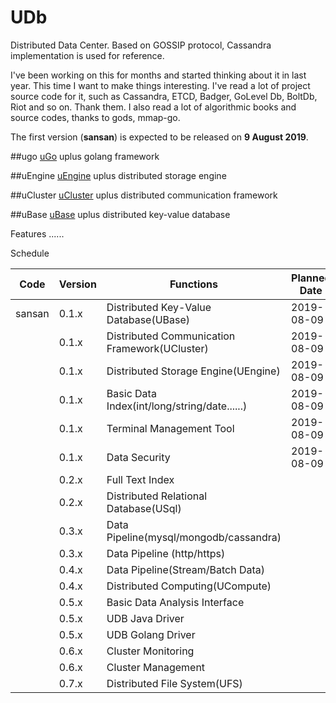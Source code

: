 # UDb
Distributed Data Center.
Based on GOSSIP protocol, Cassandra implementation is used for reference.


I've been working on this for months and started thinking about it in last year. This time I want to make things interesting. I've read a lot of project source code for it, such as Cassandra, ETCD, Badger, GoLevel Db, BoltDb, Riot and so on. Thank them. I also read a lot of algorithmic books and source codes, thanks to gods, mmap-go.


The first version (**sansan**) is expected to be released on **9 August 2019**.

##ugo
[uGo](https://github.com/uplus-io/ugo) uplus golang framework

##uEngine
[uEngine](https://github.com/uplus-io/uengine) uplus distributed storage engine

##uCluster
[uCluster](https://github.com/uplus-io/ucluster) uplus distributed communication framework

##uBase
[uBase](https://github.com/uplus-io/ubase) uplus distributed key-value database

Features
......


Schedule

| Code   | Version | Functions                                     | Planned Date | Publish Date | Release Date | Completed |
| ------ | ------- | --------------------------------------------- | ------------ | ------------ | ------------ | --------- |
| sansan | 0.1.x   | Distributed Key-Value Database(UBase)         | 2019-08-09   |              |              | no        |
|        | 0.1.x   | Distributed Communication Framework(UCluster) | 2019-08-09   |              |              |           |
|        | 0.1.x   | Distributed Storage Engine(UEngine)           | 2019-08-09   |              |              |           |
|        | 0.1.x   | Basic Data Index(int/long/string/date......)  | 2019-08-09   |              |              |           |
|        | 0.1.x   | Terminal Management Tool                      | 2019-08-09   |              |              |           |
|        | 0.1.x   | Data Security                                 | 2019-08-09   |              |              |           |
|        | 0.2.x   | Full Text Index                               |              |              |              |           |
|        | 0.2.x   | Distributed Relational Database(USql)         |              |              |              |           |
|        | 0.3.x   | Data Pipeline(mysql/mongodb/cassandra)        |              |              |              |           |
|        | 0.3.x   | Data Pipeline (http/https)                    |              |              |              |           |
|        | 0.4.x   | Data Pipeline(Stream/Batch Data)              |              |              |              |           |
|        | 0.4.x   | Distributed Computing(UCompute)               |              |              |              |           |
|        | 0.5.x   | Basic Data Analysis Interface                 |              |              |              |           |
|        | 0.5.x   | UDB Java Driver                               |              |              |              |           |
|        | 0.5.x   | UDB Golang Driver                             |              |              |              |           |
|        | 0.6.x   | Cluster Monitoring                            |              |              |              |           |
|        | 0.6.x   | Cluster Management                            |              |              |              |           |
|        | 0.7.x   | Distributed File System(UFS)                  |              |              |              |           |

